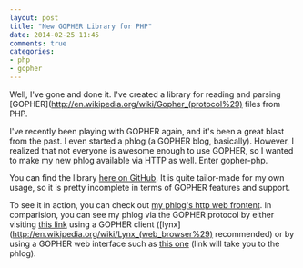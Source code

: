 ```yaml
---
layout: post
title: "New GOPHER Library for PHP"
date: 2014-02-25 11:45
comments: true
categories: 
- php
- gopher
---
```

Well, I've gone and done it. I've created a library for reading and parsing [GOPHER](http://en.wikipedia.org/wiki/Gopher_(protocol%29) files from PHP.
<!--more-->

I've recently been playing with GOPHER again, and it's been a great blast from the past. I even started a phlog (a GOPHER blog, basically). However, I realized that not everyone is awesome enough to use GOPHER, so I wanted to make my new phlog available via HTTP as well. Enter gopher-php.

You can find the library [here on GitHub](https://github.com/echosa/gopher-php). It is quite tailor-made for my own usage, so it is pretty incomplete in terms of GOPHER features and support.

To see it in action, you can check out [my phlog's http web frontent](http://echosa.freeshell.org). In comparision, you can see my phlog via the GOPHER protocol by either visiting [this link](gopher://sdf.org/1/users/echosa/phlog) using a GOPHER client ([lynx](http://en.wikipedia.org/wiki/Lynx_(web_browser%29) recommended) or by using a GOPHER web interface such as [this one](http://gopherproxy.meulie.net/sdf.org/1/users/echosa/phlog) (link will take you to the phlog).
